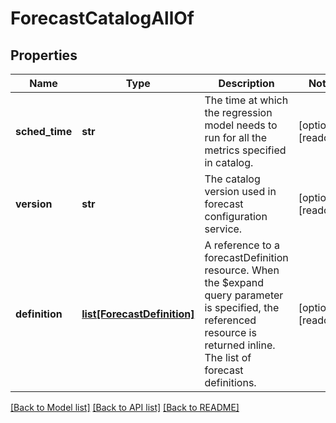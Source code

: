# ForecastCatalogAllOf

## Properties
Name | Type | Description | Notes
------------ | ------------- | ------------- | -------------
**sched_time** | **str** | The time at which the regression model needs to run for all the metrics specified in catalog.   | [optional] [readonly] 
**version** | **str** | The catalog version used in forecast configuration service.    | [optional] [readonly] 
**definition** | [**list[ForecastDefinition]**](ForecastDefinition.md) | A reference to a forecastDefinition resource. When the $expand query parameter is specified, the referenced resource is returned inline. The list of forecast definitions.  | [optional] [readonly] 

[[Back to Model list]](../README.md#documentation-for-models) [[Back to API list]](../README.md#documentation-for-api-endpoints) [[Back to README]](../README.md)


